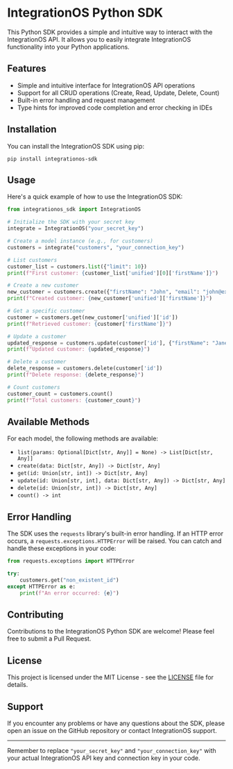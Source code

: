 # IntegrationOS Python SDK

This Python SDK provides a simple and intuitive way to interact with the IntegrationOS API. It allows you to easily integrate IntegrationOS functionality into your Python applications.

## Features

- Simple and intuitive interface for IntegrationOS API operations
- Support for all CRUD operations (Create, Read, Update, Delete, Count)
- Built-in error handling and request management
- Type hints for improved code completion and error checking in IDEs

## Installation

You can install the IntegrationOS SDK using pip:

```
pip install integrationos-sdk
```

## Usage

Here's a quick example of how to use the IntegrationOS SDK:

```python
from integrationos_sdk import IntegrationOS

# Initialize the SDK with your secret key
integrate = IntegrationOS("your_secret_key")

# Create a model instance (e.g., for customers)
customers = integrate("customers", "your_connection_key")

# List customers
customer_list = customers.list({"limit": 10})
print(f"First customer: {customer_list['unified'][0]['firstName']}")

# Create a new customer
new_customer = customers.create({"firstName": "John", "email": "john@example.com"})
print(f"Created customer: {new_customer['unified']['firstName']}")

# Get a specific customer
customer = customers.get(new_customer['unified']['id'])
print(f"Retrieved customer: {customer['firstName']}")

# Update a customer
updated_response = customers.update(customer['id'], {"firstName": "Jane"})
print(f"Updated customer: {updated_response}")

# Delete a customer
delete_response = customers.delete(customer['id'])
print(f"Delete response: {delete_response}")

# Count customers
customer_count = customers.count()
print(f"Total customers: {customer_count}")
```

## Available Methods

For each model, the following methods are available:

- `list(params: Optional[Dict[str, Any]] = None) -> List[Dict[str, Any]]`
- `create(data: Dict[str, Any]) -> Dict[str, Any]`
- `get(id: Union[str, int]) -> Dict[str, Any]`
- `update(id: Union[str, int], data: Dict[str, Any]) -> Dict[str, Any]`
- `delete(id: Union[str, int]) -> Dict[str, Any]`
- `count() -> int`

## Error Handling

The SDK uses the `requests` library's built-in error handling. If an HTTP error occurs, a `requests.exceptions.HTTPError` will be raised. You can catch and handle these exceptions in your code:

```python
from requests.exceptions import HTTPError

try:
    customers.get("non_existent_id")
except HTTPError as e:
    print(f"An error occurred: {e}")
```

## Contributing

Contributions to the IntegrationOS Python SDK are welcome! Please feel free to submit a Pull Request.

## License

This project is licensed under the MIT License - see the [LICENSE](LICENSE) file for details.

## Support

If you encounter any problems or have any questions about the SDK, please open an issue on the GitHub repository or contact IntegrationOS support.

---

Remember to replace `"your_secret_key"` and `"your_connection_key"` with your actual IntegrationOS API key and connection key in your code.